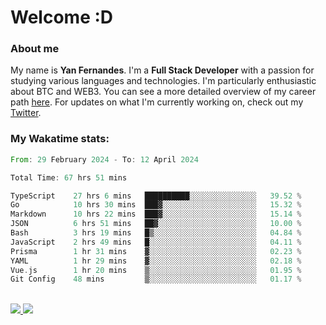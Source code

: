 # Welcome :D

### About me

My name is **Yan Fernandes**. I'm a **Full Stack Developer** with a passion for studying various languages and technologies. I'm particularly enthusiastic about BTC and WEB3. You can see a more detailed overview of my career path [here](https://yan-pi.vercel.app/). For updates on what I'm currently working on, check out my [Twitter](https://twitter.com/yamigake).

### My Wakatime stats:
<!--START_SECTION:waka-->

```rust
From: 29 February 2024 - To: 12 April 2024

Total Time: 67 hrs 51 mins

TypeScript    27 hrs 6 mins   ██████████░░░░░░░░░░░░░░░   39.52 %
Go            10 hrs 30 mins  ███▓░░░░░░░░░░░░░░░░░░░░░   15.32 %
Markdown      10 hrs 22 mins  ███▓░░░░░░░░░░░░░░░░░░░░░   15.14 %
JSON          6 hrs 51 mins   ██▓░░░░░░░░░░░░░░░░░░░░░░   10.00 %
Bash          3 hrs 19 mins   █▒░░░░░░░░░░░░░░░░░░░░░░░   04.84 %
JavaScript    2 hrs 49 mins   █░░░░░░░░░░░░░░░░░░░░░░░░   04.11 %
Prisma        1 hr 31 mins    ▓░░░░░░░░░░░░░░░░░░░░░░░░   02.23 %
YAML          1 hr 29 mins    ▓░░░░░░░░░░░░░░░░░░░░░░░░   02.18 %
Vue.js        1 hr 20 mins    ▒░░░░░░░░░░░░░░░░░░░░░░░░   01.95 %
Git Config    48 mins         ▒░░░░░░░░░░░░░░░░░░░░░░░░   01.17 %
```

<!--END_SECTION:waka-->

<div style="display: inline_block"><br>
  <a style="border-radius:10px;" href="https://www.linkedin.com/in/yan-fernandes-55a81a201/" target="_blank"><img src="https://img.shields.io/badge/LinkedIn-0077B5?style=for-the-badge&logo=linkedin&logoColor=white" target="_blank"</a> 
  <a style="border-radius:10px;" href = "mailto:yanfernandes404@gmail.com"><img src="https://img.shields.io/badge/-Gmail-%23333?style=for-the-badge&logo=gmail&logoColor=white" target="_blank"></a>
</div>
